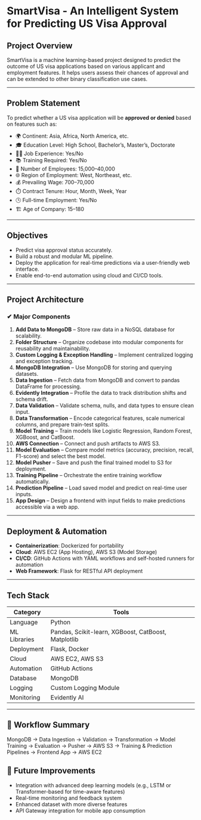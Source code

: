 # SmartVisa - An Intelligent System for Predicting US Visa Approval

##  Project Overview
SmartVisa is a machine learning-based project designed to predict the outcome of US visa applications based on various applicant and employment features. It helps users assess their chances of approval and can be extended to other binary classification use cases.

---

##  Problem Statement
To predict whether a US visa application will be **approved or denied** based on features such as:

- 🌍 Continent: Asia, Africa, North America, etc.
- 🎓 Education Level: High School, Bachelor’s, Master’s, Doctorate
- 👨‍💼 Job Experience: Yes/No
- 📚 Training Required: Yes/No
- 🏢 Number of Employees: 15,000–40,000
- 🌐 Region of Employment: West, Northeast, etc.
- 💰 Prevailing Wage: 700–70,000
- ⏱️ Contract Tenure: Hour, Month, Week, Year
- 🕒 Full-time Employment: Yes/No
- 🏗️ Age of Company: 15–180

---

##  Objectives

- Predict visa approval status accurately.
- Build a robust and modular ML pipeline.
- Deploy the application for real-time predictions via a user-friendly web interface.
- Enable end-to-end automation using cloud and CI/CD tools.

---

##  Project Architecture

### ✔ Major Components

1. **Add Data to MongoDB** – Store raw data in a NoSQL database for scalability.
2. **Folder Structure** – Organize codebase into modular components for reusability and maintainability.
3. **Custom Logging & Exception Handling** – Implement centralized logging and exception tracking.
4. **MongoDB Integration** – Use MongoDB for storing and querying datasets.
5. **Data Ingestion** – Fetch data from MongoDB and convert to pandas DataFrame for processing.
6. **Evidently Integration** – Profile the data to track distribution shifts and schema drift.
7. **Data Validation** – Validate schema, nulls, and data types to ensure clean input.
8. **Data Transformation** – Encode categorical features, scale numerical columns, and prepare train-test splits.
9. **Model Training** – Train models like Logistic Regression, Random Forest, XGBoost, and CatBoost.
10. **AWS Connection** – Connect and push artifacts to AWS S3.
11. **Model Evaluation** – Compare model metrics (accuracy, precision, recall, F1-score) and select the best model.
12. **Model Pusher** – Save and push the final trained model to S3 for deployment.
13. **Training Pipeline** – Orchestrate the entire training workflow automatically.
14. **Prediction Pipeline** – Load saved model and predict on real-time user inputs.
15. **App Design** – Design a frontend with input fields to make predictions accessible via a web app.

---

##  Deployment & Automation

- **Containerization**: Dockerized for portability
- **Cloud**: AWS EC2 (App Hosting), AWS S3 (Model Storage)
- **CI/CD**: GitHub Actions with YAML workflows and self-hosted runners for automation
- **Web Framework**: Flask for RESTful API deployment

---

##  Tech Stack

| Category | Tools |
|---------|-------|
| Language | Python |
| ML Libraries | Pandas, Scikit-learn, XGBoost, CatBoost, Matplotlib |
| Deployment | Flask, Docker |
| Cloud | AWS EC2, AWS S3 |
| Automation | GitHub Actions |
| Database | MongoDB |
| Logging | Custom Logging Module |
| Monitoring | Evidently AI |

---

## 🔄 Workflow Summary

MongoDB → Data Ingestion → Validation → Transformation
→ Model Training → Evaluation → Pusher → AWS S3
→ Training & Prediction Pipelines → Frontend App → AWS EC2

## 📝 Future Improvements

- Integration with advanced deep learning models (e.g., LSTM or Transformer-based for time-aware features)
- Real-time monitoring and feedback system
- Enhanced dataset with more diverse features
- API Gateway integration for mobile app consumption

